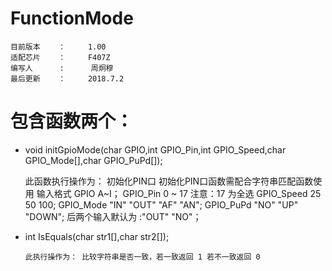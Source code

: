 # FunctionMode
    目前版本    ：     1.00
	适配芯片    ：     F407Z
	编写人      :      周炯穆
	最后更新    ：     2018.7.2

# 包含函数两个：
- void initGpioMode(char GPIO,int GPIO_Pin,int GPIO_Speed,char GPIO_Mode[],char GPIO_PuPd[]);
 
 	 此函数执行操作为： 初始化PIN口
 	 初始化PIN口函数需配合字符串匹配函数使用
 	 输入格式
		GPIO  A~I；
		GPIO_Pin 0 ~ 17 注意：17 为全选
		GPIO_Speed 25 50 100;
		GPIO_Mode  "IN" "OUT" "AF" "AN";
		GPIO_PuPd "NO" "UP" "DOWN";
	    后两个输入默认为 :"OUT" "NO"；
	    
- int IsEquals(char str1[],char str2[]);
	
	  此执行操作为： 比较字符串是否一致，若一致返回 1 若不一致返回 0

    


